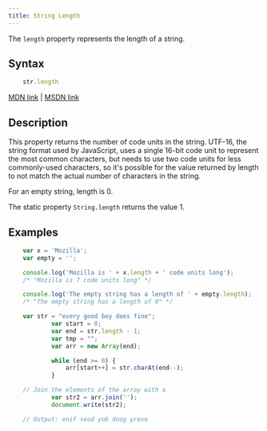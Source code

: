 ```yaml
---
title: String Length
---
```

The `length` property represents the length of a string.

## Syntax

```js
    str.length
```

<a href='https://developer.mozilla.org/en-US/docs/Web/JavaScript/Reference/Global_Objects/String/length' target='_blank' rel='nofollow'>MDN link</a> | <a href='https://msdn.microsoft.com/en-us/LIBRary/3d616214%28v=vs.94%29.aspx' target='_blank' rel='nofollow'>MSDN link</a>

## Description

This property returns the number of code units in the string. UTF-16, the string format used by JavaScript, uses a single 16-bit code unit to represent the most common characters, but needs to use two code units for less commonly-used characters, so it's possible for the value returned by length to not match the actual number of characters in the string.

For an empty string, length is 0.

The static property `String.length` returns the value 1.

## Examples

```js
    var x = 'Mozilla';
    var empty = '';

    console.log('Mozilla is ' + x.length + ' code units long');
    /* "Mozilla is 7 code units long" */

    console.log('The empty string has a length of ' + empty.length);
    /* "The empty string has a length of 0" */

    var str = "every good boy does fine";
            var start = 0;
            var end = str.length - 1;
            var tmp = "";
            var arr = new Array(end);

            while (end >= 0) {
                arr[start++] = str.charAt(end--);
            }

    // Join the elements of the array with a
            var str2 = arr.join('');
            document.write(str2);

    // Output: enif seod yob doog yreve
```
